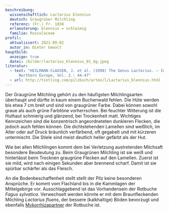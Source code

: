 ```yaml
---
beschreibung:
  wissenschaftlich: Lactarius blennius
  deutsch: Graugrüner Milchling
  referenz: (Fr.) Fr. 1838
  erlaeuterung: blennius = schleimig
  familie: Russulaceae
profil:
  aktualisiert: 2021-09-02
  autor_in: Dieter Gewalt
hauptbild:
  anzeige: true
  datei: /bilder/lactarius_blennius_01_dg.jpeg
literatur:
  - text: "HEILMANN-CLAUSEN, J. et al. (1998) The Genus Lactarius. – In: Fungi of
      Northern Europe, Vol. 2.: 44-47"
  - url: http://tintling.com/pilzbuch/arten/l/Lactarius_blennius.html
---
```

Der Graugrüne Milchling gehört zu den häufigsten Milchlingsarten überhaupt und dürfte in kaum einem Buchenwald fehlen. Die Hüte werden bis etwa 7 cm breit und sind von graugrüner Farbe. Dabei können sowohl graue als auch grüne Farbtöne vorherrschen. Bei feuchter Witterung ist die Huthaut schmierig und glänzend, bei Trockenheit matt. Wichtiges Kennzeichen sind die konzentrisch angeordneteten dunkleren Flecken, die jedoch auch fehlen können. Die dichtstehenden Lamellen sind weißlich, im Alter oder auf Druck bräunlich verfärbend, oft gegabelt und mit kürzeren untermischt. Die Stiele sind meist deutlich heller gefärbt als der Hut.

Wie bei allen Milchlingen kommt dem bei Verletzung austretenden Milchsaft besondere Beudeutung zu. Beim Graugrünen Milchling ist sie weiß und hinterlässt beim Trocknen graugrüne Flecken auf den Lamellen. Zuerst ist sie mild, wird nach einigen Sekunden aber brennend scharf. Damit ist sie spürbar schärfer als das Fleisch.

An die Bodenbeschaffenheit stellt stellt der Pilz keine besonderen Ansprüche. Er kommt vom Flachland bis in die Kammlagen der Mittelgebirge vor. Ausschlaggebend ist das Vorhandensein der Rotbuche *Fagus sylvatica*. Verwechselt werden könnte er mit dem Braunfleckenden Milchling *Lactarius fluens*, der bessere (kalkhaltige) Böden bevorzugt und ebenfalls [Mykorrhizapartner](Mykorrhiza "Glossar") der Rotbuche ist.